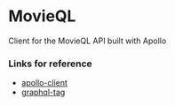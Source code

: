# MovieQL

Client for the MovieQL API built with Apollo

### Links for reference
- [apollo-client](https://github.com/apollographql/apollo-client)
- [graphql-tag](https://github.com/apollographql/graphql-tag) 